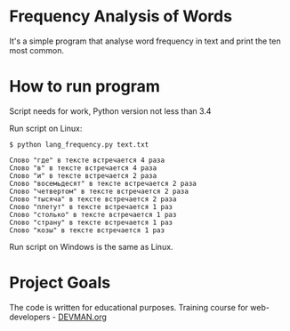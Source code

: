 # Frequency Analysis of Words
It's a simple program that analyse word frequency in text and print the ten most common.
# How to run program
Script needs for work, Python version not less than 3.4

Run script on Linux:

```
$ python lang_frequency.py text.txt

Слово "где" в тексте встречается 4 раза
Слово "в" в тексте встречается 4 раза
Слово "и" в тексте встречается 2 раза
Слово "восемьдесят" в тексте встречается 2 раза
Слово "четвертом" в тексте встречается 2 раза
Слово "тысяча" в тексте встречается 2 раза
Слово "плетут" в тексте встречается 1 раз
Слово "столько" в тексте встречается 1 раз
Слово "страну" в тексте встречается 1 раз
Слово "козы" в тексте встречается 1 раз

```

Run script on Windows is the same as Linux.
# Project Goals
The code is written for educational purposes. Training course for web-developers - [DEVMAN.org](https://devman.org)
